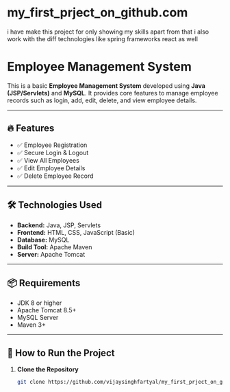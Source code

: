 # my_first_prject_on_github.com
i have make this project for only showing my skills apart from that i also work with the diff technologies like spring frameworks react as well

# Employee Management System

This is a basic **Employee Management System** developed using **Java (JSP/Servlets)** and **MySQL**. It provides core features to manage employee records such as login, add, edit, delete, and view employee details.

---

## 🔥 Features

- ✅ Employee Registration
- ✅ Secure Login & Logout
- ✅ View All Employees
- ✅ Edit Employee Details
- ✅ Delete Employee Record

---

## 🛠️ Technologies Used

- **Backend:** Java, JSP, Servlets
- **Frontend:** HTML, CSS, JavaScript (Basic)
- **Database:** MySQL
- **Build Tool:** Apache Maven
- **Server:** Apache Tomcat

---

## 📦 Requirements

- JDK 8 or higher
- Apache Tomcat 8.5+
- MySQL Server
- Maven 3+

---

## 🚀 How to Run the Project

1. **Clone the Repository**
   ```bash
   git clone https://github.com/vijaysinghfartyal/my_first_prject_on_github.com.git

